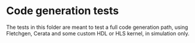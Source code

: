 # Code generation tests

The tests in this folder are meant to test a full code generation path, using Fletchgen, Cerata and some custom HDL or
HLS kernel, in simulation only.
